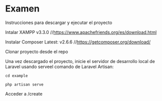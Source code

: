 # Examen

Instrucciones para descargar y ejecutar el proyecto

Intalar XAMPP v3.3.0  //https://www.apachefriends.org/es/download.html

Instalar Composer Latest: v2.6.6 //https://getcomposer.org/download/

Clonar proyecto desde el repo

Una vez descargado el proyecto, inicie el servidor de desarrollo local de Laravel usando serveel comando de Laravel Artisan:

```cd example```
 
```php artisan serve```

Acceder a /create
